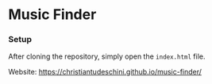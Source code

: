 # Music Finder
### Setup

After cloning the repository, simply open the ```index.html``` file.

Website: https://christiantudeschini.github.io/music-finder/
